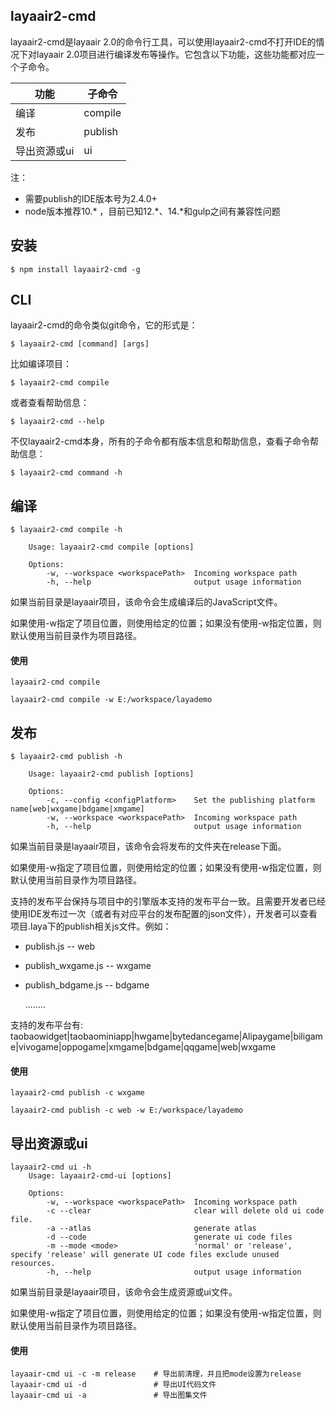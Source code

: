 ## layaair2-cmd
layaair2-cmd是layaair 2.0的命令行工具，可以使用layaair2-cmd不打开IDE的情况下对layaair 2.0项目进行编译发布等操作。它包含以下功能，这些功能都对应一个子命令。


|功能|子命令|
|-|-|
|编译|compile|
|发布|publish|
|导出资源或ui|ui|

注：
- 需要publish的IDE版本号为2.4.0+
- node版本推荐10.* ，目前已知12.*、14.*和gulp之间有兼容性问题


## 安装
```
$ npm install layaair2-cmd -g
```


## CLI
layaair2-cmd的命令类似git命令，它的形式是：
```
$ layaair2-cmd [command] [args]
```
比如编译项目：
```
$ layaair2-cmd compile
```
或者查看帮助信息：
```
$ layaair2-cmd --help
```
不仅layaair2-cmd本身，所有的子命令都有版本信息和帮助信息，查看子命令帮助信息：
```
$ layaair2-cmd command -h
```


## 编译
```
$ layaair2-cmd compile -h

    Usage: layaair2-cmd compile [options]

    Options:
        -w, --workspace <workspacePath>  Incoming workspace path
        -h, --help                       output usage information
```
如果当前目录是layaair项目，该命令会生成编译后的JavaScript文件。

如果使用-w指定了项目位置，则使用给定的位置；如果没有使用-w指定位置，则默认使用当前目录作为项目路径。

#### 使用
```
layaair2-cmd compile
```
```
layaair2-cmd compile -w E:/workspace/layademo
```


## 发布
```
$ layaair2-cmd publish -h

    Usage: layaair2-cmd publish [options]

    Options:
        -c, --config <configPlatform>    Set the publishing platform name[web|wxgame|bdgame|xmgame]
        -w, --workspace <workspacePath>  Incoming workspace path
        -h, --help                       output usage information
```
如果当前目录是layaair项目，该命令会将发布的文件夹在release下面。

如果使用-w指定了项目位置，则使用给定的位置；如果没有使用-w指定位置，则默认使用当前目录作为项目路径。

支持的发布平台保持与项目中的引擎版本支持的发布平台一致。且需要开发者已经使用IDE发布过一次（或者有对应平台的发布配置的json文件），开发者可以查看项目.laya下的publish相关js文件。例如：
- publish.js -- web

- publish_wxgame.js -- wxgame

- publish_bdgame.js -- bdgame

  ........

支持的发布平台有: taobaowidget|taobaominiapp|hwgame|bytedancegame|Alipaygame|biligame|vivogame|oppogame|xmgame|bdgame|qqgame|web|wxgame

#### 使用
```
layaair2-cmd publish -c wxgame
```
```
layaair2-cmd publish -c web -w E:/workspace/layademo
```


## 导出资源或ui
```
layaair2-cmd ui -h
    Usage: layaair2-cmd-ui [options]

    Options:
        -w, --workspace <workspacePath>  Incoming workspace path
        -c --clear                       clear will delete old ui code file.
        -a --atlas                       generate atlas
        -d --code                        generate ui code files
        -m --mode <mode>                 'normal' or 'release', specify 'release' will generate UI code files exclude unused resources.
        -h, --help                       output usage information
```
如果当前目录是layaair项目，该命令会生成资源或ui文件。

如果使用-w指定了项目位置，则使用给定的位置；如果没有使用-w指定位置，则默认使用当前目录作为项目路径。

#### 使用
```
layaair-cmd ui -c -m release    # 导出前清理，并且把mode设置为release
layaair-cmd ui -d               # 导出UI代码文件
layaair-cmd ui -a               # 导出图集文件
```

